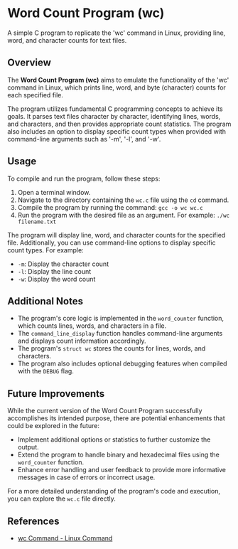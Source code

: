 # Word Count Program (wc)

A simple C program to replicate the 'wc' command in Linux, providing line, word, and character counts for text files.

## Overview

The **Word Count Program (wc)** aims to emulate the functionality of the 'wc' command in Linux, which prints line, word, and byte (character) counts for each specified file.

The program utilizes fundamental C programming concepts to achieve its goals. It parses text files character by character, identifying lines, words, and characters, and then provides appropriate count statistics. The program also includes an option to display specific count types when provided with command-line arguments such as '-m', '-l', and '-w'.

## Usage

To compile and run the program, follow these steps:

1. Open a terminal window.
2. Navigate to the directory containing the `wc.c` file using the `cd` command.
3. Compile the program by running the command: `gcc -o wc wc.c`
4. Run the program with the desired file as an argument. For example: `./wc filename.txt`

The program will display line, word, and character counts for the specified file. Additionally, you can use command-line options to display specific count types. For example:
- `-m`: Display the character count
- `-l`: Display the line count
- `-w`: Display the word count

## Additional Notes

- The program's core logic is implemented in the `word_counter` function, which counts lines, words, and characters in a file.
- The `command_line_display` function handles command-line arguments and displays count information accordingly.
- The program's `struct wc` stores the counts for lines, words, and characters.
- The program also includes optional debugging features when compiled with the `DEBUG` flag.

## Future Improvements

While the current version of the Word Count Program successfully accomplishes its intended purpose, there are potential enhancements that could be explored in the future:

- Implement additional options or statistics to further customize the output.
- Extend the program to handle binary and hexadecimal files using the `word_counter` function.
- Enhance error handling and user feedback to provide more informative messages in case of errors or incorrect usage.

For a more detailed understanding of the program's code and execution, you can explore the `wc.c` file directly.

## References

- [wc Command - Linux Command](https://linuxcommand.org/lc3_man_pages/wc1.html)

